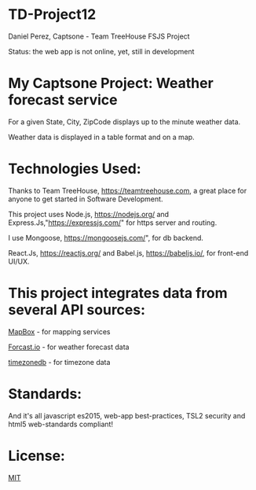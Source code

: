 # TD-Project12
Daniel Perez, Captsone - Team TreeHouse FSJS Project

Status: the web app is not online, yet, still in development

# My Captsone Project:  Weather forecast service  

For a given State, City, ZipCode displays up to the minute weather data.

Weather data is displayed in a table format and on a map.

# Technologies Used:

Thanks to Team TreeHouse, https://teamtreehouse.com, a great place for anyone to get started in Software Development.

This project uses Node.js, https://nodejs.org/ and Express.Js,"https://expressjs.com/" for https server and routing.

I use Mongoose, https://mongoosejs.com/", for db backend.

React.Js, https://reactjs.org/ and Babel.js, https://babeljs.io/, for front-end UI/UX.

# This project integrates data from several API sources:  

[MapBox](https://www.mapbox.com/) - for mapping services

[Forcast.io](https://darksky.net/dev/docs) - for weather forecast data

[timezonedb](https://timezonedb.com/api) - for timezone data

# Standards:

And it's all javascript es2015, web-app best-practices, TSL2 security and html5 web-standards compliant!

# License:

[MIT](https://github.com/pereznetworks/TD-Project12/blob/master/LICENSE)
